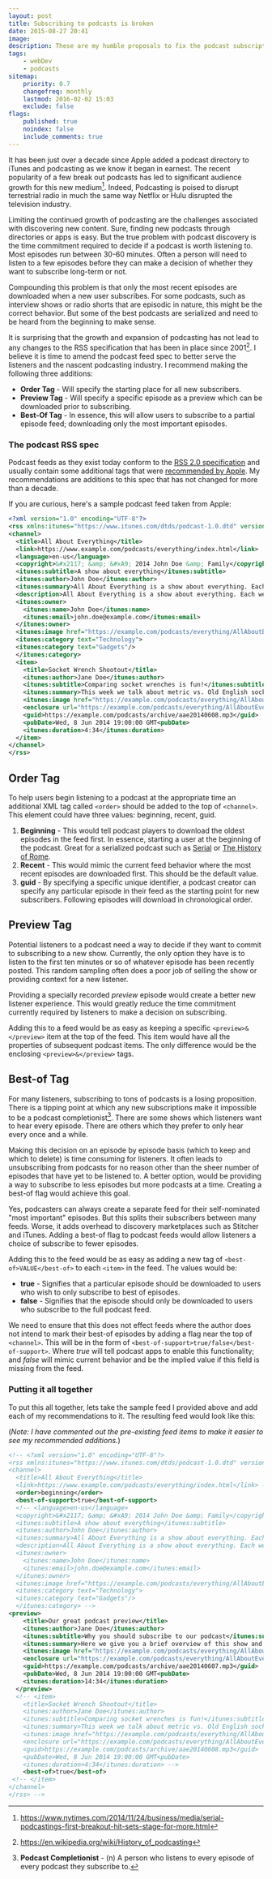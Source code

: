 ```yaml
---
layout: post
title: Subscribing to podcasts is broken
date: 2015-08-27 20:41
image:
description: These are my humble proposals to fix the podcast subscription problem. Making a few additions to the podcast feed spec would allow podcasting to thrive.
tags:
    - webDev
    - podcasts
sitemap:
    priority: 0.7
    changefreq: monthly
    lastmod: 2016-02-02 15:03
    exclude: false
flags:
    published: true
    noindex: false
    include_comments: true
---
```


It has been just over a decade since Apple added a podcast directory to iTunes and podcasting as we know it began in earnest. The recent popularity of a few break out podcasts has led to significant audience growth for this new medium[^1]. Indeed, Podcasting is poised to disrupt terrestrial radio in much the same way Netflix or Hulu disrupted the television industry.

Limiting the continued growth of podcasting are the challenges associated with discovering new content. Sure, finding new podcasts through directories or apps is easy. But the true problem with podcast discovery is the time commitment required to decide if a podcast is worth listening to. Most episodes run between 30-60 minutes. Often a person will need to listen to a few episodes before they can make a decision of whether they want to subscribe long-term or not.

Compounding this problem is that only the most recent episodes are downloaded when a new user subscribes. For some podcasts, such as interview shows or radio shorts that are episodic in nature, this might be the correct behavior. But some of the best podcasts are serialized and need to be heard from the beginning to make sense.

It is surprising that the growth and expansion of podcasting has not lead to any changes to the RSS specification that has been in place since 2001[^2]. I believe it is time to amend the podcast feed spec to better serve the listeners and the nascent podcasting industry. I recommend making the following three additions:

-   **Order Tag** - Will specify the starting place for all new subscribers.
-   **Preview Tag** - Will specify a specific episode as a preview which can be downloaded prior to subscribing.
-   **Best-Of Tag** - In essence, this will allow users to subscribe to a partial episode feed; downloading only the most important episodes.

### The podcast RSS spec

Podcast feeds as they exist today conform to the [RSS 2.0 specification][3] and usually contain some additional tags that were [recommended by Apple][4]. My recommendations are additions to this spec that has not changed for more than a decade.

If you are curious, here's a sample podcast feed taken from Apple:

```xml
<?xml version="1.0" encoding="UTF-8"?>
<rss xmlns:itunes="https://www.itunes.com/dtds/podcast-1.0.dtd" version="2.0">
<channel>
  <title>All About Everything</title>
  <link>https://www.example.com/podcasts/everything/index.html</link>
  <language>en-us</language>
  <copyright>&#x2117; &amp; &#xA9; 2014 John Doe &amp; Family</copyright>
  <itunes:subtitle>A show about everything</itunes:subtitle>
  <itunes:author>John Doe</itunes:author>
  <itunes:summary>All About Everything is a show about everything. Each week we dive into any subject known to man and talk about it as much as we can. Look for our podcast in the Podcasts app or in the iTunes Store</itunes:summary>
  <description>All About Everything is a show about everything. Each week we dive into any subject known to man and talk about it as much as we can. Look for our podcast in the Podcasts app or in the iTunes Store</description>
  <itunes:owner>
    <itunes:name>John Doe</itunes:name>
    <itunes:email>john.doe@example.com</itunes:email>
  </itunes:owner>
  <itunes:image href="https://example.com/podcasts/everything/AllAboutEverything.jpg" />
  <itunes:category text="Technology">
  <itunes:category text="Gadgets"/>
  </itunes:category>
  <item>
    <title>Socket Wrench Shootout</title>
    <itunes:author>Jane Doe</itunes:author>
    <itunes:subtitle>Comparing socket wrenches is fun!</itunes:subtitle>
    <itunes:summary>This week we talk about metric vs. Old English socket wrenches. Which one is better? Do you really need both? Get all of your answers here.</itunes:summary>
    <itunes:image href="https://example.com/podcasts/everything/AllAboutEverything/Episode2.jpg" />
    <enclosure url="https://example.com/podcasts/everything/AllAboutEverythingEpisode2.mp3" length="5650889" type="audio/mpeg" />
    <guid>https://example.com/podcasts/archive/aae20140608.mp3</guid>
    <pubDate>Wed, 8 Jun 2014 19:00:00 GMT<pubDate>
    <itunes:duration>4:34</itunes:duration>
  </item>
</channel>
</rss>
```

## Order Tag

To help users begin listening to a podcast at the appropriate time an additional XML tag called `<order>` should be added to the top of `<channel>`. This element could have three values: beginning, recent, guid.

1. **Beginning** - This would tell podcast players to download the oldest episodes in the feed first. In essence, starting a user at the beginning of the podcast. Great for a serialized podcast such as [Serial][1] or [The History of Rome][2].
2. **Recent** - This would mimic the current feed behavior where the most recent episodes are downloaded first. This should be the default value.
3. **guid** - By specifying a specific unique identifier, a podcast creator can specify any particular episode in their feed as the starting point for new subscribers. Following episodes will download in chronological order.

## Preview Tag

Potential listeners to a podcast need a way to decide if they want to commit to subscribing to a new show. Currently, the only option they have is to listen to the first ten minutes or so of whatever episode has been recently posted. This random sampling often does a poor job of selling the show or providing context for a new listener.

Providing a specially recorded _preview_ episode would create a better new listener experience. This would greatly reduce the time commitment currently required by listeners to make a decision on subscribing.

Adding this to a feed would be as easy as keeping a specific `<preview>&</preview>` item at the top of the feed. This item would have all the properties of subsequent podcast items. The only difference would be the enclosing `<preview>&</preview>` tags.

## Best-of Tag

For many listeners, subscribing to tons of podcasts is a losing proposition. There is a tipping point at which any new subscriptions make it impossible to be a podcast completionist[^3]. There are some shows which listeners want to hear every episode. There are others which they prefer to only hear every once and a while.

Making this decision on an episode by episode basis (which to keep and which to delete) is time consuming for listeners. It often leads to unsubscribing from podcasts for no reason other than the sheer number of episodes that have yet to be listened to. A better option, would be providing a way to subscribe to less episodes but more podcasts at a time. Creating a best-of flag would achieve this goal.

Yes, podcasters can always create a separate feed for their self-nominated "most important" episodes. But this splits their subscribers between many feeds. Worse, it adds overhead to discovery marketplaces such as Stitcher and iTunes. Adding a best-of flag to podcast feeds would allow listeners a choice of subscribe to fewer episodes.

Adding this to the feed would be as easy as adding a new tag of `<best-of>VALUE</best-of>` to each `<item>` in the feed. The values would be:

-   **true** - Signifies that a particular episode should be downloaded to users who wish to only subscribe to best of episodes.
-   **false** - Signifies that the episode should only be downloaded to users who subscribe to the full podcast feed.

We need to ensure that this does not effect feeds where the author does not intend to mark their best-of episodes by adding a flag near the top of `<channel>`. This will be in the form of `<best-of-support>true/false</best-of-support>`. Where _true_ will tell podcast apps to enable this functionality; and _false_ will mimic current behavior and be the implied value if this field is missing from the feed.

### Putting it all together

To put this all together, lets take the sample feed I provided above and add each of my recommendations to it. The resulting feed would look like this:

(_Note: I have commented out the pre-existing feed items to make it easier to see my recommended additions._)

```xml
<!-- <?xml version="1.0" encoding="UTF-8"?>
<rss xmlns:itunes="https://www.itunes.com/dtds/podcast-1.0.dtd" version="2.0">
<channel>
  <title>All About Everything</title>
  <link>https://www.example.com/podcasts/everything/index.html</link> -->
  <order>beginning</order>
  <best-of-support>true</best-of-support>
  <!-- <language>en-us</language>
  <copyright>&#x2117; &amp; &#xA9; 2014 John Doe &amp; Family</copyright>
  <itunes:subtitle>A show about everything</itunes:subtitle>
  <itunes:author>John Doe</itunes:author>
  <itunes:summary>All About Everything is a show about everything. Each week we dive into any subject known to man and talk about it as much as we can. Look for our podcast in the Podcasts app or in the iTunes Store</itunes:summary>
  <description>All About Everything is a show about everything. Each week we dive into any subject known to man and talk about it as much as we can. Look for our podcast in the Podcasts app or in the iTunes Store</description>
  <itunes:owner>
    <itunes:name>John Doe</itunes:name>
    <itunes:email>john.doe@example.com</itunes:email>
  </itunes:owner>
  <itunes:image href="https://example.com/podcasts/everything/AllAboutEverything.jpg" />
  <itunes:category text="Technology">
  <itunes:category text="Gadgets"/>
  </itunes:category> -->
<preview>
    <title>Our great podcast preview</title>
    <itunes:author>Jane Doe</itunes:author>
    <itunes:subtitle>Why you should subscribe to our podcast</itunes:subtitle>
    <itunes:summary>Here we give you a brief overview of this show and why you should subscribe</itunes:summary>
    <itunes:image href="https://example.com/podcasts/everything/AllAboutEverything/EpisodePreview.jpg" />
    <enclosure url="https://example.com/podcasts/everything/AllAboutEverythingPreview.mp3" length="5650889" type="audio/mpeg" />
    <guid>https://example.com/podcasts/archive/aae20140607.mp3</guid>
    <pubDate>Wed, 8 Jun 2014 19:00:00 GMT<pubDate>
    <itunes:duration>14:34</itunes:duration>
  </preview>
  <!-- <item>
    <title>Socket Wrench Shootout</title>
    <itunes:author>Jane Doe</itunes:author>
    <itunes:subtitle>Comparing socket wrenches is fun!</itunes:subtitle>
    <itunes:summary>This week we talk about metric vs. Old English socket wrenches. Which one is better? Do you really need both? Get all of your answers here.</itunes:summary>
    <itunes:image href="https://example.com/podcasts/everything/AllAboutEverything/Episode2.jpg" />
    <enclosure url="https://example.com/podcasts/everything/AllAboutEverythingEpisode2.mp3" length="5650889" type="audio/mpeg" />
    <guid>https://example.com/podcasts/archive/aae20140608.mp3</guid>
    <pubDate>Wed, 8 Jun 2014 19:00:00 GMT<pubDate>
    <itunes:duration>4:34</itunes:duration> -->
    <best-of>true</best-of>
 <!-- </item>
</channel>
</rss> -->
```

[1]: https://serialpodcast.org/
[2]: https://thehistoryofrome.typepad.com
[3]: https://cyber.law.harvard.edu/rss/rss.html
[4]: https://www.apple.com/itunes/podcasts/specs.html

[^1]: https://www.nytimes.com/2014/11/24/business/media/serial-podcastings-first-breakout-hit-sets-stage-for-more.html
[^2]: https://en.wikipedia.org/wiki/History_of_podcasting
[^3]: **Podcast Completionist** - (n) A person who listens to every episode of every podcast they subscribe to.
